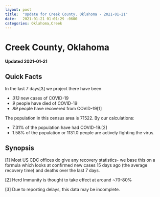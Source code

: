 ```yaml
---
layout: post
title:  "Update for Creek County, Oklahoma - 2021-01-21"
date:   2021-01-21 01:01:29 -0600
categories: Oklahoma,Creek
---
```


# Creek County, Oklahoma
#### Updated 2021-01-21

## Quick Facts

In the last 7 days[3] we project there have been
- *313* new cases of COVID-19
- *9* people have died of COVID-19
- *89* people have recovered from COVID-19[1]

The population in this census area is 71522. By our calculations:
- 7.31% of the population have had COVID-19.[2]
- 1.58% of the population or 1131.0 people are actively fighting the virus.

## Synopsis




[1] Most US CDC offices do give any recovery statistics- we base this on a formula which looks at confirmed new cases
15 days ago (the average recovery time) and deaths over the last 7 days.

[2] Herd Immunity is thought to take effect at around ~70-80%

[3] Due to reporting delays, this data may be incomplete.
 
    
